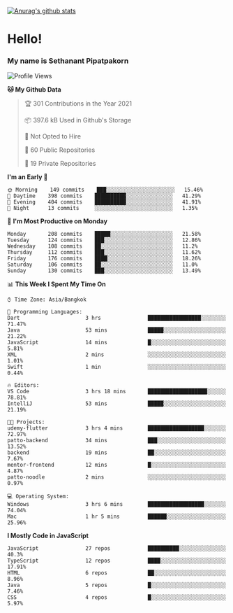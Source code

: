 [![Anurag's github stats](https://github-readme-stats.vercel.app/api?username=thetkpark&count_private=true&show_icons=true&theme=dracula)](https://github.com/anuraghazra/github-readme-stats)

# Hello!
### My name is Sethanant Pipatpakorn

<!--START_SECTION:waka-->
![Profile Views](http://img.shields.io/badge/Profile%20Views-32-blue)

**🐱 My Github Data** 

> 🏆 301 Contributions in the Year 2021
 > 
> 📦 397.6 kB Used in Github's Storage 
 > 
> 🚫 Not Opted to Hire
 > 
> 📜 60 Public Repositories 
 > 
> 🔑 19 Private Repositories  
 > 
**I'm an Early 🐤** 

```text
🌞 Morning    149 commits    ███░░░░░░░░░░░░░░░░░░░░░░   15.46% 
🌆 Daytime    398 commits    ██████████░░░░░░░░░░░░░░░   41.29% 
🌃 Evening    404 commits    ██████████░░░░░░░░░░░░░░░   41.91% 
🌙 Night      13 commits     ░░░░░░░░░░░░░░░░░░░░░░░░░   1.35%

```
📅 **I'm Most Productive on Monday** 

```text
Monday       208 commits    █████░░░░░░░░░░░░░░░░░░░░   21.58% 
Tuesday      124 commits    ███░░░░░░░░░░░░░░░░░░░░░░   12.86% 
Wednesday    108 commits    ██░░░░░░░░░░░░░░░░░░░░░░░   11.2% 
Thursday     112 commits    ███░░░░░░░░░░░░░░░░░░░░░░   11.62% 
Friday       176 commits    ████░░░░░░░░░░░░░░░░░░░░░   18.26% 
Saturday     106 commits    ██░░░░░░░░░░░░░░░░░░░░░░░   11.0% 
Sunday       130 commits    ███░░░░░░░░░░░░░░░░░░░░░░   13.49%

```


📊 **This Week I Spent My Time On** 

```text
⌚︎ Time Zone: Asia/Bangkok

💬 Programming Languages: 
Dart                     3 hrs               █████████████████░░░░░░░░   71.47% 
Java                     53 mins             █████░░░░░░░░░░░░░░░░░░░░   21.22% 
JavaScript               14 mins             █░░░░░░░░░░░░░░░░░░░░░░░░   5.81% 
XML                      2 mins              ░░░░░░░░░░░░░░░░░░░░░░░░░   1.01% 
Swift                    1 min               ░░░░░░░░░░░░░░░░░░░░░░░░░   0.44%

🔥 Editors: 
VS Code                  3 hrs 18 mins       ███████████████████░░░░░░   78.81% 
IntelliJ                 53 mins             █████░░░░░░░░░░░░░░░░░░░░   21.19%

🐱‍💻 Projects: 
udemy-flutter            3 hrs 4 mins        ██████████████████░░░░░░░   72.97% 
patto-backend            34 mins             ███░░░░░░░░░░░░░░░░░░░░░░   13.52% 
backend                  19 mins             ██░░░░░░░░░░░░░░░░░░░░░░░   7.67% 
mentor-frontend          12 mins             █░░░░░░░░░░░░░░░░░░░░░░░░   4.87% 
patto-noodle             2 mins              ░░░░░░░░░░░░░░░░░░░░░░░░░   0.97%

💻 Operating System: 
Windows                  3 hrs 6 mins        ██████████████████░░░░░░░   74.04% 
Mac                      1 hr 5 mins         ██████░░░░░░░░░░░░░░░░░░░   25.96%

```

**I Mostly Code in JavaScript** 

```text
JavaScript               27 repos            ██████████░░░░░░░░░░░░░░░   40.3% 
TypeScript               12 repos            ████░░░░░░░░░░░░░░░░░░░░░   17.91% 
HTML                     6 repos             ██░░░░░░░░░░░░░░░░░░░░░░░   8.96% 
Java                     5 repos             █░░░░░░░░░░░░░░░░░░░░░░░░   7.46% 
CSS                      4 repos             █░░░░░░░░░░░░░░░░░░░░░░░░   5.97%

```



<!--END_SECTION:waka-->
